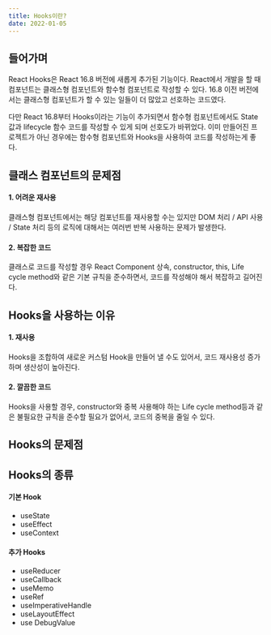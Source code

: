 ```yaml
---
title: Hooks이란?
date: 2022-01-05
---
```


## 들어가며

React Hooks은 React 16.8 버전에 새롭게 추가된 기능이다. 
React에서 개발을 할 때 컴포넌트는 클래스형 컴포넌트와 함수형 컴포넌트로 작성할 수 있다.
16.8 이전 버전에서는 클래스형 컴포넌트가 할 수 있는 일들이 더 많았고 선호하는 코드였다.

다만 React 16.8부터 Hooks이라는 기능이 추가되면서 함수형 컴포넌트에서도 State 값과 lifecycle 함수 코드를 작성할 수 있게 되며 선호도가 바뀌었다. 이미 만들어진 프로젝트가 아닌 경우에는 함수형 컴포넌트와 Hooks을 사용하여 코드를 작성하는게 좋다.

<!-- ## React Hooks 장점
코드 재사용성이 높고, 클래스형 컴포넌트를 사용할 때보다 생산성이 높아진 것을 체감할 수 있다. -->

## 클래스 컴포넌트의 문제점

#### 1. 어려운 재사용

클래스형 컴포넌트에서는 해당 컴포넌트를 재사용할 수는 있지만 DOM 처리 / API 사용 / State 처리 등의 로직에 대해서는 여러번 반복 사용하는 문제가 발생한다.

#### 2. 복잡한 코드

클래스로 코드를 작성할 경우 React Component 상속, constructor, this, Life cycle method와 같은 기본 규칙을 준수하면서, 코드를 작성해야 해서 복잡하고 길어진다.

## Hooks을 사용하는 이유

#### 1. 재사용
Hooks을 조합하여 새로운 커스텀 Hook을 만들어 낼 수도 있어서, 코드 재사용성 증가하며 생산성이 높아진다.

#### 2. 깔끔한 코드

Hooks을 사용할 경우, constructor와 중복 사용해야 하는 Life cycle method등과 같은 불필요한 규칙을 준수할 필요가 없어서, 코드의 중복을 줄일 수 있다.

## Hooks의 문제점

## Hooks의 종류

#### 기본 Hook
  - useState
  - useEffect
  - useContext

#### 추가 Hooks
  - useReducer
  - useCallback
  - useMemo
  - useRef
  - useImperativeHandle
  - useLayoutEffect
  - use DebugValue
